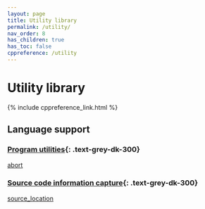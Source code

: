 ```yaml
---
layout: page
title: Utility library
permalink: /utility/
nav_order: 8
has_children: true
has_toc: false
cppreference: /utility
---
```


<style>
p {
    padding: 0px;
    margin: 0px;
}
</style>

# Utility library

{% include cppreference_link.html %}

## <a id="language-support"></a> Language support

### <a id="source-code"></a> [Program utilities](program/index.md){: .text-grey-dk-300}

[abort](program/abort.md)

### <a id="source-code"></a> [Source code information capture](source_location.md){: .text-grey-dk-300}

[source_location](source_location.md)
